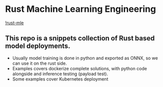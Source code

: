 # Rust Machine Learning Engineering

[!rust-mle](assets/repo_rust_mle.jpg)

## This repo is a snippets collection of Rust based model deployments.
  * Usually model training is done in python and exported as ONNX, so we can use it on the rust side.
  * Examples covers dockerize complete solutions, with python code alongside and inference testing (payload test).
  * Some examples cover Kubernetes deployment

    
